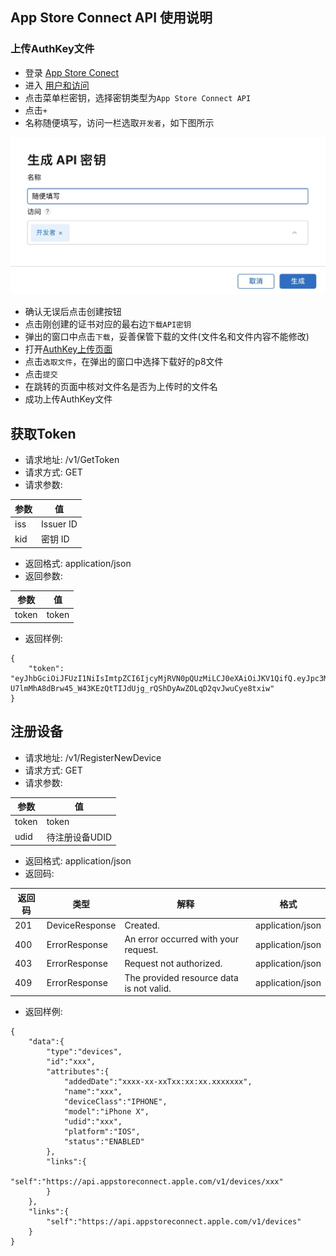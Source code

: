 ## App Store Connect API 使用说明
### 上传AuthKey文件
- 登录 [App Store Conect](https://appstoreconnect.apple.com)
- 进入 [用户和访问](https://appstoreconnect.apple.com/access/users)
- 点击菜单栏密钥，选择密钥类型为`App Store Connect API`
- 点击`+`
- 名称随便填写，访问一栏选取`开发者`，如下图所示

![7C5E58C4-6A11-4194-922B-07FEE281D7EF](https://raw.githubusercontent.com/ty-yqs/Docs-for-AppStoreConnectAPI/gh-pages/assets/39E24207-A8F0-42E4-BDD4-FE0883119C2B.jpeg)
- 确认无误后点击创建按钮
- 点击刚创建的证书对应的最右边`下载API密钥`
- 弹出的窗口中点击`下载`，妥善保管下载的文件(文件名和文件内容不能修改)
- 打开[AuthKey上传页面](https://asc.isign.ren/UploadAuthKey.html)
- 点击`选取文件`，在弹出的窗口中选择下载好的p8文件
- 点击`提交`
- 在跳转的页面中核对文件名是否为上传时的文件名
- 成功上传AuthKey文件

## 获取Token
- 请求地址: /v1/GetToken
- 请求方式: GET
- 请求参数:

| 参数 | 值        |
|------|-----------|
| iss  | Issuer ID |
| kid  | 密钥 ID   |

- 返回格式: application/json
- 返回参数:

| 参数  | 值    |
|-------|-------|
| token | token |

- 返回样例:

```
{
    "token": "eyJhbGciOiJFUzI1NiIsImtpZCI6IjcyMjRVN0pQUzMiLCJ0eXAiOiJKV1QifQ.eyJpc3MiOiI4YzJkMDBmOS0zYjlmLTQ5YTktYjFkMi0wOTliOTMwZWIxOTEiLCJleHAiOjE2MjcyMTQ0NTgsImF1ZCI6ImFwcHN0b3JlY29ubmVjdC12MSJ9.QVRiev2oFtozKfYD8CGredwcLHR-U7lmMhA8dBrw45_W43KEzQtTIJdUjg_rQShDyAwZOLqD2qvJwuCye8txiw"
}
```
## 注册设备
- 请求地址: /v1/RegisterNewDevice
- 请求方式: GET
- 请求参数:

| 参数  | 值             |
|-------|----------------|
| token | token          |
| udid  | 待注册设备UDID |

- 返回格式: application/json
- 返回码:

| 返回码 | 类型           | 解释                                     | 格式             |
|--------|----------------|------------------------------------------|------------------|
| 201    | DeviceResponse | Created.                                 | application/json |
| 400    | ErrorResponse  | An error occurred with your request.     | application/json |
| 403    | ErrorResponse  | Request not authorized.                  | application/json |
| 409    | ErrorResponse  | The provided resource data is not valid. | application/json |

- 返回样例:

```
{
    "data":{
        "type":"devices",
        "id":"xxx",
        "attributes":{
            "addedDate":"xxxx-xx-xxTxx:xx:xx.xxxxxxx",
            "name":"xxx",
            "deviceClass":"IPHONE",
            "model":"iPhone X",
            "udid":"xxx",
            "platform":"IOS",
            "status":"ENABLED"
        },
        "links":{
            "self":"https://api.appstoreconnect.apple.com/v1/devices/xxx"
        }
    },
    "links":{
        "self":"https://api.appstoreconnect.apple.com/v1/devices"
    }
}
```
